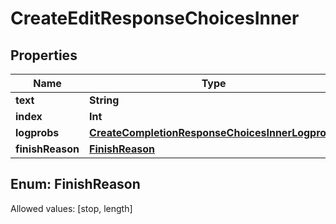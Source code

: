 

# CreateEditResponseChoicesInner


## Properties

Name | Type | Description | Notes
------------ | ------------- | ------------- | -------------
**text** | **String** |  |  [optional]
**index** | **Int** |  |  [optional]
**logprobs** | [**CreateCompletionResponseChoicesInnerLogprobs**](CreateCompletionResponseChoicesInnerLogprobs.md) |  |  [optional]
**finishReason** | [**FinishReason**](#FinishReason) |  |  [optional]


## Enum: FinishReason
Allowed values: [stop, length]




